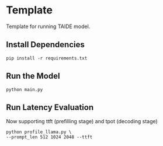 # Template
Template for running TAIDE model.

## Install Dependencies
```
pip install -r requirements.txt
```

## Run the Model
```
python main.py
```

## Run Latency Evaluation
Now supporting ttft (prefilling stage) and tpot (decoding stage)
```
python profile_llama.py \
--prompt_len 512 1024 2048 --ttft 
```
